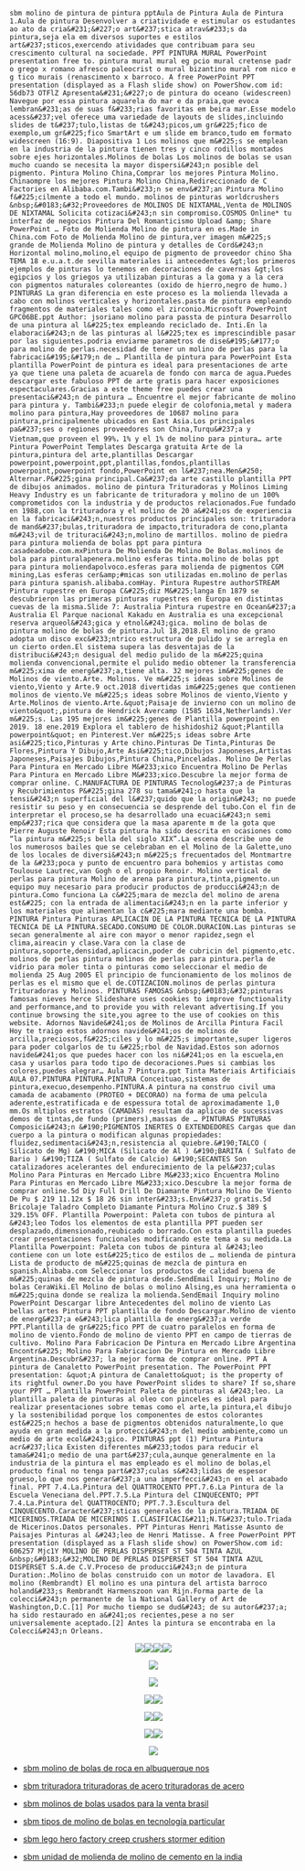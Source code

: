 
```
sbm molino de pintura de pintura pptAula de Pintura Aula de Pintura 1.Aula de pintura Desenvolver a criatividade e estimular os estudantes ao ato da cria&#231;&#227;o art&#237;stica atrav&#233;s da pintura,seja ela em diversos suportes e estilos art&#237;sticos,exercendo atividades que contribuam para seu crescimento cultural na sociedade. PPT PINTURA MURAL PowerPoint presentation free to. pintura mural mural eg pcio mural cretense padr o grego x romano afresco paleocrist o mural bizantino mural rom nico e g tico murais (renascimento x barroco. A free PowerPoint PPT presentation (displayed as a Flash slide show) on PowerShow.com id: 56db73 OTFlZ Apresenta&#231;&#227;o de pintura do oceano (widescreen) Navegue por essa pintura aquarela do mar e da praia,que evoca lembran&#231;as de suas f&#233;rias favoritas em beira mar.Esse modelo acess&#237;vel oferece uma variedade de layouts de slides,incluindo slides de t&#237;tulo,listas de t&#243;picos,um gr&#225;fico de exemplo,um gr&#225;fico SmartArt e um slide em branco,tudo em formato widescreen (16:9). Diapositiva 1 Los molinos que m&#225;s se emplean en la industria de la pintura tienen tres y cinco rodillos montados sobre ejes horizontales.Molinos de bolas Los molinos de bolas se usan mucho cuando se necesita la mayor dispersi&#243;n posible del pigmento. Pintura Molino China,Comprar los mejores Pintura Molino. Chinaompre los mejores Pintura Molino China,Redireccionado de C Factories en Alibaba.com.Tambi&#233;n se env&#237;an Pintura Molino f&#225;cilmente a todo el mundo. molinos de pinturas worldcrushers &nbsp;&#0183;&#32;Proveedores de MOLINOS DE NIXTAMAL,Venta de MOLINOS DE NIXTAMAL Solicita cotizaci&#243;n sin compromiso.COSMOS Online* tu interfaz de negocios Pintura Del Romanticismo Upload &amp; Share PowerPoint … Foto de Molienda Molino de pintura en es.Made in China.com Foto de Molienda Molino de pintura,ver imagen m&#225;s grande de Molienda Molino de pintura y detalles de Cord&#243;n Horizontal molino,molino,el equipo de pigmento de proveedor chino Sha TEMA 18 e.u.a.t.de sevilla materiales ii antecedentes &gt;los primeros ejemplos de pinturas lo tenemos en decoraciones de cavernas &gt;los egipcios y los griegos ya utilizaban pinturas a la goma y a la cera con pigmentos naturales coloreantes (oxido de hierro,negro de humo.) PINTURAS La gran diferencia en este proceso es la molienda llevada a cabo con molinos verticales y horizontales.pasta de pintura empleando fragmentos de materiales tales como el zirconio.Microsoft PowerPoint GPC06BE.ppt Author: jsoriano molino para passta de pintura Desarrollo de una pintura al l&#225;tex empleando reciclado de. Inti.En la elaboraci&#243;n de las pinturas al l&#225;tex es imprescindible pasar por las siguientes.podria enviarme parametros de dise&#195;&#177;o para molino de perlas.necesidad de tener un molino de perlas para la fabricaci&#195;&#179;n de … Plantilla de pintura para PowerPoint Esta plantilla PowerPoint de pintura es ideal para presentaciones de arte ya que tiene una paleta de acuarela de fondo con marca de agua.Puedes descargar este fabuloso PPT de arte gratis para hacer exposiciones espectaculares.Gracias a este theme free puedes crear una presentaci&#243;n de pintura … Encuentre el mejor fabricante de molino para pintura y. Tambi&#233;n puede elegir de colofonia,metal y madera molino para pintura,Hay proveedores de 10687 molino para pintura,principalmente ubicados en East Asia.Los principales pa&#237;ses o regiones proveedores son China,Turqu&#237;a y Vietnam,que proveen el 99%，1% y el 1% de molino para pintura… arte Pintura PowerPoint Templates Descarga gratuita Arte de la pintura,pintura del arte,plantillas Descargar powerpoint,powerpoint,ppt,plantillas,fondos,plantillas powerpoint,powerpoint fondo,PowerPoint en l&#237;nea.Men&#250; Alternar.P&#225;gina principal.Ca&#237;da arte castillo plantilla PPT de dibujos animados. molino de pintura Trituradoras y Molinos Liming Heavy Industry es un fabricante de trituradora y molino de un 100% comprometidos con la industria y de productos relacionados.Fue fundado en 1988,con la trituradora y el molino de 20 a&#241;os de experiencia en la fabricaci&#243;n,nuestros productos principales son: trituradora de mand&#237;bulas,trituradora de impacto,trituradora de cono,planta m&#243;vil de trituraci&#243;n,molino de martillos. molino de piedra para pintura molienda de bolas ppt para pintura casadeadobe.com.mxPintura De Molienda De Molino De Bolas.molinos de bola para pinturalapenera.molino esferas tinta.molino de bolas ppt para pintura moliendapolvoco.esferas para molienda de pigmentos CGM mining,Las esferas cer&amp;#micas son utilizadas en.molino de perlas para pintura spanish.alibaba.comHay. Pintura Rupestre authorSTREAM Pintura rupestre en Europa C&#225;diz M&#225;langa En 1879 se descubrieron las primeras pinturas rupestres en Europa en distintas cuevas de la misma.Slide 7: Australia Pintura rupestre en Ocean&#237;a Australia El Parque nacional Kakadu en Australia es una excepcional reserva arqueol&#243;gica y etnol&#243;gica. molino de bolas de pintura molino de bolas de pintura.Jul 18,2018.El molino de grano adopta un disco exc&#233;ntrico estructura de pulido y se arregla en un cierto orden.El sistema supera las desventajas de la distribuci&#243;n desigual del medio pulido de la m&#225;quina molienda convencional,permite el pulido medio obtener la transferencia m&#225;xima de energ&#237;a,tiene alta. 32 mejores im&#225;genes de Molinos de viento.Arte. Molinos. Ve m&#225;s ideas sobre Molinos de viento,Viento y Arte.9 oct.2018 divertidas im&#225;genes que contienen molinos de viento.Ve m&#225;s ideas sobre Molinos de viento,Viento y Arte.Molinos de viento.Arte.&quot;Paisaje de invierno con un molino de viento&quot;,pintura de Hendrick Avercamp (1585 1634,Netherlands).Ver m&#225;s. Las 195 mejores im&#225;genes de Plantilla powerpoint en 2019. 18 ene.2019 Explora el tablero de hishidoshi2 &quot;Plantilla powerpoint&quot; en Pinterest.Ver m&#225;s ideas sobre Arte asi&#225;tico,Pinturas y Arte chino.Pinturas De Tinta,Pinturas De Flores,Pintura Y Dibujo,Arte Asi&#225;tico,Dibujos Japoneses,Artistas Japoneses,Paisajes Dibujos,Pintura China,Pinceladas. Molino De Perlas Para Pintura en Mercado Libre M&#233;xico Encuentra Molino De Perlas Para Pintura en Mercado Libre M&#233;xico.Descubre la mejor forma de comprar online. C.MANUFACTURA DE PINTURAS Tecnolog&#237;a de Pinturas y Recubrimientos P&#225;gina 278 su tama&#241;o hasta que la tensi&#243;n superficial del l&#237;quido que la origin&#243; no puede resistir su peso y en consecuencia se desprende del tubo.Con el fin de interpretar el proceso,se ha desarrollado una ecuaci&#243;n semi emp&#237;rica que considera que la masa aparente m de la gota que Pierre Auguste Renoir Esta pintura ha sido descrita en ocasiones como “la pintura m&#225;s bella del siglo XIX”.La escena describe uno de los numerosos bailes que se celebraban en el Molino de la Galette,uno de los locales de diversi&#243;n m&#225;s frecuentados del Montmartre de la &#233;poca y punto de encuentro para bohemios y artistas como Toulouse Lautrec,van Gogh o el propio Renoir. Molino vertical de perlas para pintura Molino de arena para pintura,tinta,pigmento.un equipo muy necesario para producir productos de producci&#243;n de pintura.Como funciona La c&#225;mara de mezcla del molino de arena est&#225; con la entrada de alimentaci&#243;n en la parte inferior y los materiales que alimentan la c&#225;mara mediante una bomba. PINTURA Pintura Pinturas APLICACIN DE LA PINTURA TECNICA DE LA PINTURA TECNICA DE LA PINTURA.SECADO.CONSUMO DE COLOR.DURACION.Las pinturas se secan generalmente al aire con mayor o menor rapidez,segn el clima,aireacin y clase.Vara con la clase de pintura,soporte,densidad,aplicacin,poder de cubricin del pigmento,etc. molinos de perlas pintura molinos de perlas para pintura.perla de vidrio para moler tinta o pinturas como seleccionar el medio de molienda 25 Aug 2005 El principio de funcionamiento de los molinos de perlas es el mismo que el de.COTIZACION.molinos de perlas pintura Trituradoras y Molinos. PINTURAS FAMOSAS &nbsp;&#0183;&#32;pinturas famosas nieves herce Slideshare uses cookies to improve functionality and performance,and to provide you with relevant advertising.If you continue browsing the site,you agree to the use of cookies on this website. Adornos Navide&#241;os de Molinos de Arcilla Pintura Facil Hoy te traigo estos adornos navide&#241;os de molinos de arcilla,preciosos,f&#225;ciles y lo m&#225;s importante,super ligeros para poder colgarlos de tu &#225;rbol de Navidad.Estos son adornos navide&#241;os que puedes hacer con los ni&#241;os en la escuela,en casa y usarlos para todo tipo de decoraciones.Pues si cambias los colores,puedes alegrar… Aula 7 Pintura.ppt Tinta Materiais Artificiais AULA 07.PINTURA PINTURA.PINTURA Conceituao,sistemas de pintura,execuo,desempenho.PINTURA.A pintura na construo civil uma camada de acabamento (PROTEO + DECORAO) na forma de uma pelcula aderente,estratificada e de espessura total de aproximadamente 1,0 mm.Os mltiplos estratos (CAMADAS) resultam da aplicao de sucessivas demos de tintas,de fundo (primers),massas de … PINTURAS PINTURAS Composici&#243;n &#190;PIGMENTOS INERTES O EXTENDEDORES Cargas que dan cuerpo a la pintura o modifican algunas propiedades: fluidez,sedimentaci&#243;n,resistencia al quiebre.&#190;TALCO ( Silicato de Mg) &#190;MICA (Silicato de Al ) &#190;BARITA ( Sulfato de Bario ) &#190;TIZA ( Sulfato de Calcio) &#190;SECANTES Son catalizadores acelerantes del endurecimiento de la pel&#237;culas Molino Para Pinturas en Mercado Libre M&#233;xico Encuentra Molino Para Pinturas en Mercado Libre M&#233;xico.Descubre la mejor forma de comprar online.5d Diy Full Drill De Diamante Pintura Molino De Viento De Pu $ 219 11.12x $ 18 26 sin inter&#233;s.Env&#237;o gratis.5d Bricolaje Taladro Completo Diamante Pintura Molino Cruz.$ 389 $ 329.15% OFF. Plantilla Powerpoint: Paleta con tubos de pintura al &#243;leo Todos los elementos de esta plantilla PPT pueden ser desplazado,dimensionado,reubicado o borrado.Con esta plantilla puedes crear presentaciones funcionales modificando este tema a su medida.La Plantilla Powerpoint: Paleta con tubos de pintura al &#243;leo contiene con un lote est&#225;tico de estilos de … molienda de pintura Lista de producto de m&#225;quinas de mezcla de pintura en spanish.Alibaba.com Seleccionar los productos de calidad buena de m&#225;quinas de mezcla de pintura desde.SendEmail Inquiry; Molino de bolas CeraWiki.El Molino de bolas o molino Alsing,es una herramienta o m&#225;quina donde se realiza la molienda.SendEmail Inquiry molino PowerPoint Descargar libre Antecedentes del molino de viento Las bellas artes Pintura PPT plantilla de fondo Descargar.Molino de viento de energ&#237;a e&#243;lica plantilla de energ&#237;a verde PPT.Plantilla de gr&#225;fico PPT de cuatro paralelos en forma de molino de viento.Fondo de molino de viento PPT en campo de tierras de cultivo. Molino Para Fabricacion De Pintura en Mercado Libre Argentina Encontr&#225; Molino Para Fabricacion De Pintura en Mercado Libre Argentina.Descubr&#237; la mejor forma de comprar online. PPT A pintura de Canaletto PowerPoint presentation. The PowerPoint PPT presentation: &quot;A pintura de Canaletto&quot; is the property of its rightful owner.Do you have PowerPoint slides to share? If so,share your PPT … Plantilla PowerPoint Paleta de pinturas al &#243;leo. La plantilla paleta de pinturas al oleo con pinceles es ideal para realizar presentaciones sobre temas como el arte,la pintura,el dibujo y la sostenibilidad porque los componentes de estos colorantes est&#225;n hechos a base de pigmentos obtenidos naturalmente,lo que ayuda en gran medida a la protecci&#243;n del medio ambiente,como un medio de arte ecol&#243;gico. PINTURAS ppt (1) Pintura Pintura acr&#237;lica Existen diferentes m&#233;todos para reducir el tama&#241;o medio de una part&#237;cula,aunque generalmente en la industria de la pintura el mas empleado es el molino de bolas,el producto final no tenga part&#237;culas s&#243;lidas de espesor grueso,lo que nos generar&#237;a una imperfecci&#243;n en el acabado final. PPT 7.4.La.Pintura del QUATTROCENTO PPT.7.6.La Pintura de la Escuela Veneciana del.PPT.7.5.La Pintura del CINQUECENTO; PPT 7.4.La.Pintura del QUATTROCENTO; PPT.7.3.Escultura del CINQUECENTO.Caracter&#237;sticas generales de la pintura.TRIADA DE MICERINOS.TRIADA DE MICERINOS I.CLASIFICACI&#211;N.T&#237;tulo.Triada de Micerinos.Datos personales. PPT Pinturas Henri Matisse Asunto de Paisajes Pinturas al &#243;leo de Henri Matisse. A free PowerPoint PPT presentation (displayed as a Flash slide show) on PowerShow.com id: 606257 Mjc1Y MOLINO DE PERLAS DISPERSET ST 504 TINTA AZUL &nbsp;&#0183;&#32;MOLINO DE PERLAS DISPERSET ST 504 TINTA AZUL DISPERSET S.A.de C.V.Proceso de producci&#243;n de pintura Duration:.Molino de bolas construido con un motor de lavadora. El molino (Rembrandt) El molino es una pintura del artista barroco holand&#233;s Rembrandt Harmenszoon van Rijn.Forma parte de la colecci&#243;n permanente de la National Gallery of Art de Washington,D.C.[1] Por mucho tiempo se dud&#243; de su autor&#237;a; ha sido restaurado en a&#241;os recientes,pese a no ser universalemente aceptado.[2] Antes la pintura se encontraba en la Colecci&#243;n Orleans. 
```

<div align="center">

<a href="https://es-mill.shibang-china.com/github&k=sbm+molino+de+pintura+de+pintura+ppt"><img src="https://static.shibang-china.com/es/mill/index.jpg"></a><a href="https://es-mill.shibang-china.com/materials.htmlgithub&k=sbm+molino+de+pintura+de+pintura+ppt"><img src="https://static.shibang-china.com/es/mill/materials.jpg"></a><a href="https://es-mill.shibang-china.com/about.htmlgithub&k=sbm+molino+de+pintura+de+pintura+ppt"><img src="https://static.shibang-china.com/es/mill/about.jpg"></a><a href="https://es-mill.shibang-china.com/contact.htmlgithub&k=sbm+molino+de+pintura+de+pintura+ppt"><img src="https://static.shibang-china.com/es/mill/contact.jpg"></a>

<a href="https://es-mill.shibang-china.com/github&k=sbm+molino+de+pintura+de+pintura+ppt"><img src="https://static.shibang-china.com/es/mill/banner.jpg"></a>

<a href="https://swt.shibang-china.com/github&k=sbm+molino+de+pintura+de+pintura+ppt"><img src="https://static.shibang-china.com/es/mill/chat.jpg"></a>

<a href="https://es-mill.shibang-china.com/products/vertical-roller-mill.htmlgithub&k=sbm+molino+de+pintura+de+pintura+ppt"><img src="https://static.shibang-china.com/es/mill/vertical.jpg"></a><a href="https://es-mill.shibang-china.com/products/raymond-mill.htmlgithub&k=sbm+molino+de+pintura+de+pintura+ppt"><img src="https://static.shibang-china.com/es/mill/raymond.jpg"></a>

<a href="https://es-mill.shibang-china.com/products/ultrafine-grinding-mill.htmlgithub&k=sbm+molino+de+pintura+de+pintura+ppt"><img src="https://static.shibang-china.com/es/mill/ultrafine.jpg"></a><a href="https://es-mill.shibang-china.com/products/trapezium-grinding-mill.htmlgithub&k=sbm+molino+de+pintura+de+pintura+ppt"><img src="https://static.shibang-china.com/es/mill/trapezium.jpg"></a>

<a href="https://es-mill.shibang-china.com/products/ball-mill.htmlgithub&k=sbm+molino+de+pintura+de+pintura+ppt"><img src="https://static.shibang-china.com/es/mill/ball.jpg"></a><a href="https://es-mill.shibang-china.com/products/hammer-mill.htmlgithub&k=sbm+molino+de+pintura+de+pintura+ppt"><img src="https://static.shibang-china.com/es/mill/hammer.jpg"></a>

<a href="https://swt.shibang-china.com/github&k=sbm+molino+de+pintura+de+pintura+ppt"><img src="https://static.shibang-china.com/es/mill/case.jpg"></a>

</div>


* [sbm molino de bolas de roca en albuquerque nos](sbm%20molino%20de%20bolas%20de%20roca%20en%20albuquerque%20nos.md)

* [sbm trituradora trituradoras de acero trituradoras de acero](sbm%20trituradora%20trituradoras%20de%20acero%20trituradoras%20de%20acero.md)

* [sbm molinos de bolas usados ​​para la venta brasil](sbm%20molinos%20de%20bolas%20usados%20%E2%80%8B%E2%80%8Bpara%20la%20venta%20brasil.md)

* [sbm tipos de molino de bolas en tecnología particular](sbm%20tipos%20de%20molino%20de%20bolas%20en%20tecnolog%C3%ADa%20particular.md)

* [sbm lego hero factory creep crushers stormer edition](sbm%20lego%20hero%20factory%20creep%20crushers%20stormer%20edition.md)

* [sbm unidad de molienda de molino de cemento en la india](sbm%20unidad%20de%20molienda%20de%20molino%20de%20cemento%20en%20la%20india.md)